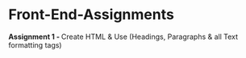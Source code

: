 # Front-End-Assignments
<b>Assignment 1 - </b>Create HTML & Use (Headings, Paragraphs & all Text formatting tags) <br>

